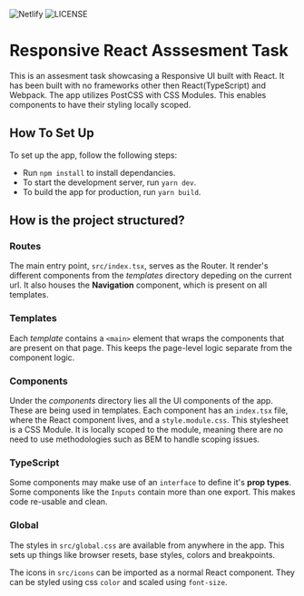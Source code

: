 ![Netlify](https://img.shields.io/netlify/53967b51-b43d-4821-9bc1-05bf0fcedabd)
![LICENSE](https://img.shields.io/badge/license-MIT-green)

# Responsive React Asssesment Task
This is an assesment task showcasing a Responsive UI built with React. It has been built with no frameworks other then React(TypeScript) and Webpack. The app utilizes PostCSS with CSS Modules. This enables components to have their styling locally scoped.

## How To Set Up
To set up the app, follow the following steps:
- Run `npm install` to install dependancies.
- To start the development server, run `yarn dev`.
- To build the app for production, run `yarn build`.

## How is the project structured?
### Routes
The main entry point, `src/index.tsx`, serves as the Router. It render's different components from the *templates* directory depeding on the current url. It also houses the **Navigation** component, which is present on all templates.

### Templates
Each *template* contains a `<main>` element that wraps the components that are present on that page. This keeps the page-level logic separate from the component logic.

### Components
Under the *components* directory lies all the UI components of the app. These are being used in templates. Each component has an `index.tsx` file, where the React component lives, and a `style.module.css`. This stylesheet is a CSS Module. It is locally scoped to the module, meaning there are no need to use methodologies such as BEM to handle scoping issues.

### TypeScript
Some components may make use of an `interface` to define it's **prop types**. Some components like the `Inputs` contain more than one export. This makes code re-usable and clean.

### Global
The styles in `src/global.css` are available from anywhere in the app. This sets up things like browser resets, base styles, colors and breakpoints.

The icons in `src/icons` can be imported as a normal React component. They can be styled using css `color` and scaled using `font-size`.